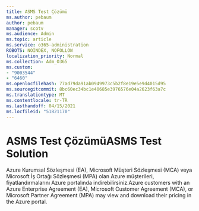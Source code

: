 ```yaml
---
title: ASMS Test Çözümü
ms.author: pebaum
author: pebaum
manager: scotv
ms.audience: Admin
ms.topic: article
ms.service: o365-administration
ROBOTS: NOINDEX, NOFOLLOW
localization_priority: Normal
ms.collection: Adm_O365
ms.custom:
- "9003544"
- "6460"
ms.openlocfilehash: 77ad79da91ab0949973c5b2f8e19e5e9d4015d95
ms.sourcegitcommit: 8bc60ec34bc1e40685e3976576e04a2623f63a7c
ms.translationtype: MT
ms.contentlocale: tr-TR
ms.lasthandoff: 04/15/2021
ms.locfileid: "51821170"
---
```

# <a name="asms-test-solution"></a><span data-ttu-id="97e8f-102">ASMS Test Çözümü</span><span class="sxs-lookup"><span data-stu-id="97e8f-102">ASMS Test Solution</span></span>

<span data-ttu-id="97e8f-103">Azure Kurumsal Sözleşmesi (EA), Microsoft Müşteri Sözleşmesi (MCA) veya Microsoft İş Ortağı Sözleşmesi (MPA) olan Azure müşterileri, fiyatlandırmalarını Azure portalında indirebilirsiniz.</span><span class="sxs-lookup"><span data-stu-id="97e8f-103">Azure customers with an Azure Enterprise Agreement (EA), Microsoft Customer Agreement (MCA), or Microsoft Partner Agreement (MPA) may view and download their pricing in the Azure portal.</span></span>
